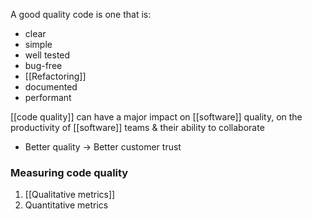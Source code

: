 A good quality code is one that is:
- clear
- simple
- well tested
- bug-free
- [[Refactoring]]
- documented
- performant

[[code quality]] can have a major impact on [[software]] quality, on the productivity of [[software]] teams & their ability to collaborate
- Better quality $\rightarrow$ Better customer trust

### Measuring code quality
1. [[Qualitative metrics]]
2. Quantitative metrics
